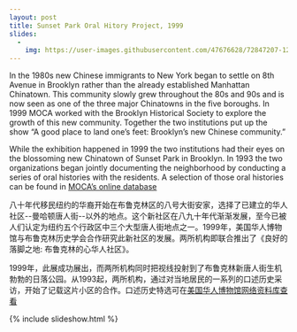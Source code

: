 ```yaml
---
layout: post
title: Sunset Park Oral Hitory Project, 1999
slides:
  -
    img: https://user-images.githubusercontent.com/47676628/72847207-12f0dc00-3c70-11ea-9c02-fb51a03fcf93.jpg
---
```

In the 1980s new Chinese immigrants to New York began to settle on 8th Avenue in Brooklyn rather than the already established Manhattan Chinatown.  This community slowly grew throughout the 80s and 90s and is now seen as one of the three major Chinatowns in the five boroughs.  In 1999 MOCA worked with the Brooklyn Historical Society to explore the growth of this new community.  Together the two institutions put up the show “A good place to land one’s feet: Brooklyn’s new Chinese community.”  

While the exhibition happened in 1999 the two institutions had their eyes on the blossoming new Chinatown of Sunset Park in Brooklyn.  In 1993 the two organizations began jointly documenting the neighborhood by conducting a series of oral histories with the residents.  A selection of those oral histories can be found in [MOCA’s online database](http://ohms.mocanyc.org/interviews.php?ProjectName=8th+Avenue+-+Sunset+Park+Oral+History+Collection)

八十年代移民纽约的华裔开始在布鲁克林区的八号大街安家，选择了已建立的华人社区--曼哈顿唐人街--以外的地点。这个新社区在八九十年代渐渐发展，至今已被人们认定为纽约五个行政区中三个大型唐人街地点之一。1999年，美国华人博物馆与布鲁克林历史学会合作研究此新社区的发展。两所机构即联合推出了《良好的落脚之地: 布鲁克林的心华人社区》。

1999年，此展成功展出，而两所机构同时把视线投射到了布鲁克林新唐人街生机勃勃的日落公园。从1993起，两所机构，通过对当地居民的一系列的口述历史采访，开始了记载这片小区的合作。口述历史特选可在[美国华人博物馆网络资料库查看](http://ohms.mocanyc.org/interviews.php?ProjectName=8th+Avenue+-+Sunset+Park+Oral+History+Collection)

{% include slideshow.html %}
